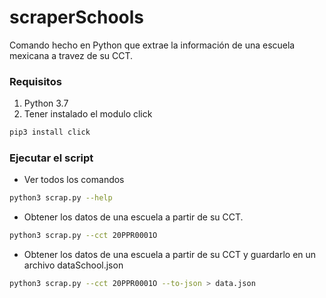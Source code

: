 # scraperSchools
Comando hecho en Python que extrae la información de una escuela mexicana a travez de su CCT. 

### Requisitos

1. Python 3.7
2. Tener instalado el modulo click
```bash
pip3 install click
```

### Ejecutar el script

* Ver todos los comandos
```bash
python3 scrap.py --help
```

* Obtener los datos de una escuela a partir de su CCT.
```bash
python3 scrap.py --cct 20PPR0001O
```

* Obtener los datos de una escuela a partir de su CCT y guardarlo en un archivo dataSchool.json
```bash
python3 scrap.py --cct 20PPR0001O --to-json > data.json
```